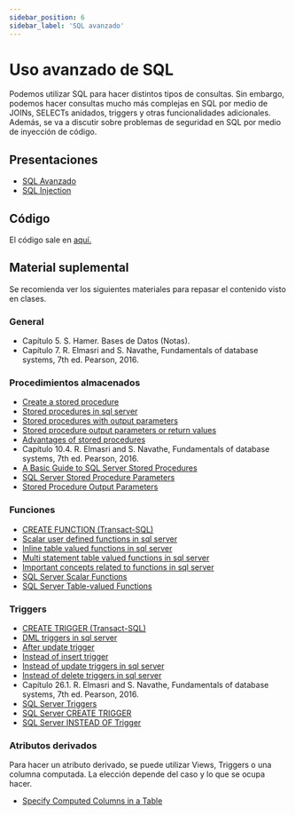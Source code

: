 ```yaml
---
sidebar_position: 6
sidebar_label: 'SQL avanzado'
---
```


# Uso avanzado de SQL

Podemos utilizar SQL para hacer distintos tipos de consultas. Sin embargo, podemos hacer consultas mucho más complejas en SQL por medio de JOINs, SELECTs anidados, triggers y otras funcionalidades adicionales. Además, se va a discutir sobre problemas de seguridad en SQL por medio de inyección de código.

## Presentaciones

- [SQL Avanzado](https://github.com/sivanahamer/bases-datos/blob/main/docs/05-SQL_avanzado/pres/05-sql.pdf)
- [SQL Injection](https://github.com/sivanahamer/bases-datos/blob/main/docs/05-SQL_avanzado/pres/05.5-sql-injection.pdf)

## Código

El código sale en [aquí.](https://github.com/sivanahamer/bases-datos/blob/main/docs/05-SQL_avanzado/src/Scripts.sql)

## Material suplemental

Se recomienda ver los siguientes materiales para repasar el contenido visto en clases.

### General

- Capítulo 5. S. Hamer. Bases de Datos (Notas).
- Capítulo 7. R. Elmasri and S. Navathe, Fundamentals of database systems, 7th ed. Pearson, 2016.

### Procedimientos almacenados

- [Create a stored procedure](https://docs.microsoft.com/en-us/sql/relational-databases/stored-procedures/create-a-stored-procedure)
- [Stored procedures in sql server](https://www.youtube.com/watch?v=Qu3E-oncF3g)
- [Stored procedures with output parameters](https://www.youtube.com/watch?v=bldBshxuhMk)
- [Stored procedure output parameters or return values](https://www.youtube.com/watch?v=st8RnNg_LLA)
- [Advantages of stored procedures](https://www.youtube.com/watch?v=uDcVd4vUU3s)
- Capítulo 10.4. R. Elmasri and S. Navathe, Fundamentals of database systems, 7th ed. Pearson, 2016.
- [A Basic Guide to SQL Server Stored Procedures](https://www.sqlservertutorial.net/sql-server-stored-procedures/basic-sql-server-stored-procedures/)
- [SQL Server Stored Procedure Parameters](https://www.sqlservertutorial.net/sql-server-stored-procedures/sql-server-stored-procedure-parameters/)
- [Stored Procedure Output Parameters](https://www.sqlservertutorial.net/sql-server-stored-procedures/stored-procedure-output-parameters/)

### Funciones

- [CREATE FUNCTION (Transact-SQL)](https://docs.microsoft.com/en-us/sql/t-sql/statements/create-function-transact-sql)
- [Scalar user defined functions in sql server](https://www.youtube.com/watch?v=OV5CquR1Svo)
- [Inline table valued functions in sql server](https://www.youtube.com/watch?v=hs4mReAzESc)
- [Multi statement table valued functions in sql server](https://www.youtube.com/watch?v=EgYW7tsNP6g)
- [Important concepts related to functions in sql server](https://www.youtube.com/watch?v=WNoTgfg3mGc)
- [SQL Server Scalar Functions](https://www.sqlservertutorial.net/sql-server-user-defined-functions/sql-server-scalar-functions/)
- [SQL Server Table-valued Functions](https://www.sqlservertutorial.net/sql-server-user-defined-functions/sql-server-table-valued-functions/)

### Triggers

- [CREATE TRIGGER (Transact-SQL)](https://docs.microsoft.com/en-us/sql/t-sql/statements/create-trigger-transact-sql)
- [DML triggers in sql server](https://www.youtube.com/watch?v=k0S4P-a6d5w)
- [After update trigger](https://www.youtube.com/watch?v=P_BREQy6bOo)
- [Instead of insert trigger](https://www.youtube.com/watch?v=MseKoztMpoo)
- [Instead of update triggers in sql server](https://www.youtube.com/watch?v=pkQk1Z834Rc)
- [Instead of delete triggers in sql server](https://www.youtube.com/watch?v=ZEcHC_o6OFw)
- Capítulo 26.1. R. Elmasri and S. Navathe, Fundamentals of database systems, 7th ed. Pearson, 2016.
- [SQL Server Triggers](https://www.sqlservertutorial.net/sql-server-triggers/)
- [SQL Server CREATE TRIGGER](https://www.sqlservertutorial.net/sql-server-triggers/sql-server-create-trigger/)
- [SQL Server INSTEAD OF Trigger](https://www.sqlservertutorial.net/sql-server-triggers/sql-server-instead-of-trigger/)

### Atributos derivados

Para hacer un atributo derivado, se puede utilizar Views, Triggers o una columna computada. La elección depende del caso y lo que se ocupa hacer.

- [Specify Computed Columns in a Table](https://docs.microsoft.com/en-us/sql/relational-databases/tables/specify-computed-columns-in-a-table)